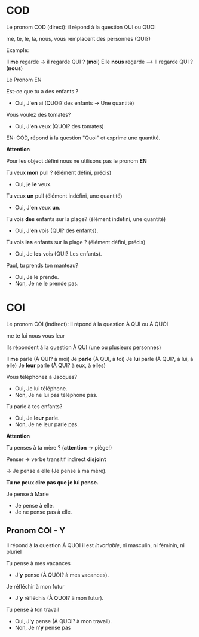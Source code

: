 # COD

Le pronom COD (direct): il répond à la question QUI ou QUOI

me, te, le, la, nous, vous remplacent des personnes (QUI?)

Example: 
 
Il **me** regarde -> il regarde QUI ? (**moi**)
Elle **nous** regarde --> Il regarde QUI ? (**nous**)

Le Pronom EN

Est-ce que tu a des enfants ? 
- Oui, J'**en** ai (QUOI? des enfants -> Une quantité)

Vous voulez des tomates?
- Oui, J'**en** veux (QUOI? des tomates)

EN: COD, répond à la question "Quoi" et exprime une quantité.

**Attention** 

Pour les object défini nous ne utilisons pas le pronom **EN**

Tu veux **mon** pull ? (élément défini, précis)
- Oui, je **le** veux.

Tu veux **un** pull (élément indéfini, une quantité)
- Oui, J'**en** veux **un**.

Tu vois **des** enfants sur la plage? (élément indéfini, une quantité)
- Oui, J'**en** vois (QUI? des enfants).

Tu vois **les** enfants sur la plage ? (élément défini, précis)
- Oui, Je **les** vois (QUI? Les enfants).
	
Paul, tu prends ton manteau?
- Oui, Je le prende.
- Non, Je ne le prende pas.
# COI

Le pronom COI (indirect): il répond à la question À QUI ou À QUOI

me
te
lui
nous
vous
leur

Ils répondent à la question À QUI (une ou plusieurs personnes)

Il **me** parle (À QUI? à moi)
Je **parle** (À QUI, à toi)
Je **lui** parle (À QUI?, à lui, à elle)
Je **leur** parle (À QUI? à eux, à elles)

Vous téléphonez à Jacques?
- Oui, Je lui téléphone.
- Non, Je ne lui pas téléphone pas.

Tu parle à tes enfants?
- Oui, Je **leur** parle.
- Non, Je ne leur parle pas.

**Attention**

Tu penses à ta mère ?
(**attention** -> piège!)

Penser -> verbe transitif indirect **disjoint**

-> Je pense à elle
(Je pense à ma mère).

__Tu ne peux dire pas que je lui pense.__

Je pense à Marie
- Je pense à elle.
- Je ne pense pas à elle.

## Pronom COI - Y

Il répond à la question Á QUOI
il est _invariable_, ni masculin, ni féminin, ni pluriel

Tu pense à mes vacances
- J'**y** pense (À QUOI? à mes vacances).

Je réfléchir à mon futur 
- J'**y** réfléchis (À QUOI? à mon futur).

Tu pense à ton travail
- Oui, J'**y** pense (À QUOI? à mon travail).
- Non, Je n'**y** pense pas










